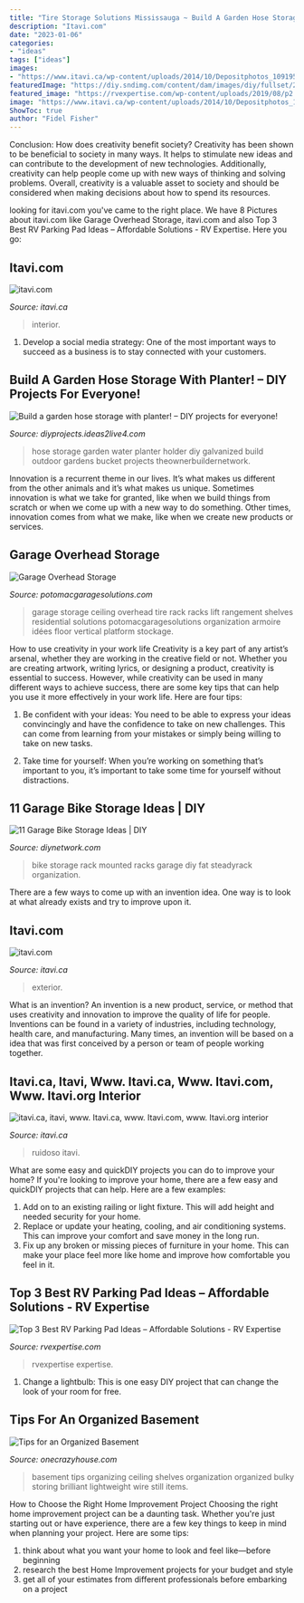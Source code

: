 ```yaml
---
title: "Tire Storage Solutions Mississauga ~ Build A Garden Hose Storage With Planter! – Diy Projects For Everyone!"
description: "Itavi.com"
date: "2023-01-06"
categories:
- "ideas"
tags: ["ideas"]
images:
- "https://www.itavi.ca/wp-content/uploads/2014/10/Depositphotos_10919598_m-21.jpg"
featuredImage: "https://diy.sndimg.com/content/dam/images/diy/fullset/2018/2/19/0/CI-Steadyrack_bike-rack.jpg.rend.hgtvcom.616.462.suffix/1519077946271.jpeg"
featured_image: "https://rvexpertise.com/wp-content/uploads/2019/08/p2.jpg"
image: "https://www.itavi.ca/wp-content/uploads/2014/10/Depositphotos_10919598_m-21.jpg"
ShowToc: true
author: "Fidel Fisher"
---
```



Conclusion: How does creativity benefit society?
Creativity has been shown to be beneficial to society in many ways. It helps to stimulate new ideas and can contribute to the development of new technologies. Additionally, creativity can help people come up with new ways of thinking and solving problems. Overall, creativity is a valuable asset to society and should be considered when making decisions about how to spend its resources.

	

		
looking for itavi.com you've came to the right place. We have 8 Pictures about itavi.com like Garage Overhead Storage, itavi.com and also Top 3 Best RV Parking Pad Ideas – Affordable Solutions - RV Expertise. Here you go:
		
    
## Itavi.com

<img loading=lazy src="http://www.itavi.ca/wp-content/uploads/2014/03/DSC_0035.jpg" onerror="this.onerror=null;this.src='https://tse2.mm.bing.net/th?id=OIP.oRAki1VlZ0nBEwsnlTkDNgAAAA&amp;pid=15.1';" alt="itavi.com">

_Source: itavi.ca_

>interior. 

	

1. Develop a social media strategy: One of the most important ways to succeed as a business is to stay connected with your customers.

    
## Build A Garden Hose Storage With Planter! – DIY Projects For Everyone!

<img loading=lazy src="https://diyprojects.ideas2live4.com/wp-content/uploads/sites/5/2016/08/Garden-Hose-Storage-Ideas-01.jpg" onerror="this.onerror=null;this.src='https://tse1.mm.bing.net/th?id=OIP.GRW4e65Y8jiLlo-FYwXn5QHaJ3&amp;pid=15.1';" alt="Build a garden hose storage with planter! – DIY projects for everyone!">

_Source: diyprojects.ideas2live4.com_

>hose storage garden water planter holder diy galvanized build outdoor gardens bucket projects theownerbuildernetwork. 

	

Innovation is a recurrent theme in our lives. It’s what makes us different from the other animals and it’s what makes us unique. Sometimes innovation is what we take for granted, like when we build things from scratch or when we come up with a new way to do something. Other times, innovation comes from what we make, like when we create new products or services.

    
## Garage Overhead Storage

<img loading=lazy src="http://potomacgaragesolutions.com/images/go_lg1.jpg" onerror="this.onerror=null;this.src='https://tse4.mm.bing.net/th?id=OIP.p3wavGqfm1nJqQ34nfg27AHaE8&amp;pid=15.1';" alt="Garage Overhead Storage">

_Source: potomacgaragesolutions.com_

>garage storage ceiling overhead tire rack racks lift rangement shelves residential solutions potomacgaragesolutions organization armoire idées floor vertical platform stockage. 

	

How to use creativity in your work life
Creativity is a key part of any artist’s arsenal, whether they are working in the creative field or not. Whether you are creating artwork, writing lyrics, or designing a product, creativity is essential to success. However, while creativity can be used in many different ways to achieve success, there are some key tips that can help you use it more effectively in your work life. Here are four tips:
1. Be confident with your ideas: You need to be able to express your ideas convincingly and have the confidence to take on new challenges. This can come from learning from your mistakes or simply being willing to take on new tasks.

2. Take time for yourself: When you’re working on something that’s important to you, it’s important to take some time for yourself without distractions.

    
## 11 Garage Bike Storage Ideas | DIY

<img loading=lazy src="https://diy.sndimg.com/content/dam/images/diy/fullset/2018/2/19/0/CI-Steadyrack_bike-rack.jpg.rend.hgtvcom.616.462.suffix/1519077946271.jpeg" onerror="this.onerror=null;this.src='https://tse1.mm.bing.net/th?id=OIP.TpcI0aIsXSRYgOoLwkKPfQHaFj&amp;pid=15.1';" alt="11 Garage Bike Storage Ideas | DIY">

_Source: diynetwork.com_

>bike storage rack mounted racks garage diy fat steadyrack organization. 

	

There are a few ways to come up with an invention idea.  One way is to look at what already exists and try to improve upon it.

    
## Itavi.com

<img loading=lazy src="http://www.itavi.ca/wp-content/uploads/2014/03/IMG_3414.jpg" onerror="this.onerror=null;this.src='https://tse3.mm.bing.net/th?id=OIP.i37fdWa4K_grcK8sQVELfgAAAA&amp;pid=15.1';" alt="itavi.com">

_Source: itavi.ca_

>exterior. 

	

What is an invention?
An invention is a new product, service, or method that uses creativity and innovation to improve the quality of life for people. Inventions can be found in a variety of industries, including technology, health care, and manufacturing. Many times, an invention will be based on a idea that was first conceived by a person or team of people working together.

    
## Itavi.ca, Itavi, Www. Itavi.ca, Www. Itavi.com, Www. Itavi.org Interior

<img loading=lazy src="https://www.itavi.ca/wp-content/uploads/2014/10/Depositphotos_10919598_m-21.jpg" onerror="this.onerror=null;this.src='https://tse3.mm.bing.net/th?id=OIP.5m2DGqYXGy3K4rWHiu5auQAAAA&amp;pid=15.1';" alt="itavi.ca, itavi, www. Itavi.ca, www. Itavi.com, www. Itavi.org interior">

_Source: itavi.ca_

>ruidoso itavi. 

	

What are some easy and quickDIY projects you can do to improve your home?
If you're looking to improve your home, there are a few easy and quickDIY projects that can help. Here are a few examples: 
1. Add on to an existing railing or light fixture. This will add height and needed security for your home.
2. Replace or update your heating, cooling, and air conditioning systems. This can improve your comfort and save money in the long run.
3. Fix up any broken or missing pieces of furniture in your home. This can make your place feel more like home and improve how comfortable you feel in it.

    
## Top 3 Best RV Parking Pad Ideas – Affordable Solutions - RV Expertise

<img loading=lazy src="https://rvexpertise.com/wp-content/uploads/2019/08/p2.jpg" onerror="this.onerror=null;this.src='https://tse1.mm.bing.net/th?id=OIP.ylXd29As46cKXeRs30SdKQHaFj&amp;pid=15.1';" alt="Top 3 Best RV Parking Pad Ideas – Affordable Solutions - RV Expertise">

_Source: rvexpertise.com_

>rvexpertise expertise. 

	

1. Change a lightbulb: This is one easy DIY project that can change the look of your room for free.

    
## Tips For An Organized Basement

<img loading=lazy src="https://cdn.onecrazyhouse.com/wp-content/uploads/2015/12/15-Smart-Tips-for-Organizing-Your-Basement.png" onerror="this.onerror=null;this.src='https://tse2.mm.bing.net/th?id=OIP.YbCTH7ROjCed-XLZWPSV3wHaO0&amp;pid=15.1';" alt="Tips for an Organized Basement">

_Source: onecrazyhouse.com_

>basement tips organizing ceiling shelves organization organized bulky storing brilliant lightweight wire still items. 

	

How to Choose the Right Home Improvement Project
Choosing the right home improvement project can be a daunting task. Whether you're just starting out or have experience, there are a few key things to keep in mind when planning your project. Here are some tips: 
1. think about what you want your home to look and feel like—before beginning
2. research the best Home Improvement projects for your budget and style
3. get all of your estimates from different professionals before embarking on a project

